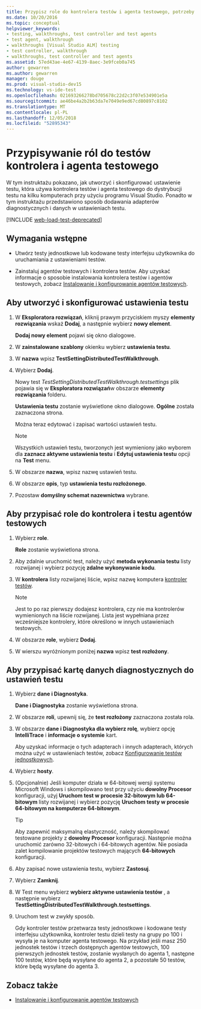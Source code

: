 ```yaml
---
title: Przypisz role do kontrolera testów i agenta testowego, potrzeby testowania automatycznego
ms.date: 10/20/2016
ms.topic: conceptual
helpviewer_keywords:
- testing, walkthroughs, test controller and test agents
- test agent, walkthrough
- walkthroughs [Visual Studio ALM] testing
- test controller, walkthrough
- walkthroughs, test controller and test agents
ms.assetid: 57ed43ae-4e67-4139-8aec-3e9fceb0a745
author: gewarren
ms.author: gewarren
manager: douge
ms.prod: visual-studio-dev15
ms.technology: vs-ide-test
ms.openlocfilehash: 021693266278bd705678c22d2c3f07e534901e5a
ms.sourcegitcommit: ae46be4a2b2b63da7e7049e9ed67cd80897c8102
ms.translationtype: MT
ms.contentlocale: pl-PL
ms.lasthandoff: 12/05/2018
ms.locfileid: "52895343"
---
```

# <a name="assign-roles-to-a-test-controller-and-test-agent"></a>Przypisywanie ról do testów kontrolera i agenta testowego

W tym instruktażu pokazano, jak utworzyć i skonfigurować ustawienie testu, która używa kontrolera testów i agenta testowego do dystrybucji testu na kilku komputerach przy użyciu programu Visual Studio. Ponadto w tym instruktażu przedstawiono sposób dodawania adapterów diagnostycznych i danych w ustawieniach testu.

[!INCLUDE [web-load-test-deprecated](includes/web-load-test-deprecated.md)]

## <a name="prerequisites"></a>Wymagania wstępne

-   Utwórz testy jednostkowe lub kodowane testy interfejsu użytkownika do uruchamiania z ustawieniami testów.

-   Zainstaluj agentów testowych i kontrolera testów. Aby uzyskać informacje o sposobie instalowania kontrolera testów i agentów testowych, zobacz [Instalowanie i konfigurowanie agentów testowych](../test/lab-management/install-configure-test-agents.md).

## <a name="to-create-and-configure-a-test-setting"></a>Aby utworzyć i skonfigurować ustawienia testu

1.  W **Eksploratora rozwiązań**, kliknij prawym przyciskiem myszy **elementy rozwiązania** wskaż **Dodaj**, a następnie wybierz **nowy element**.

     **Dodaj nowy element** pojawi się okno dialogowe.

2.  W **zainstalowane szablony** okienku wybierz **ustawienia testu**.

3.  W **nazwa** wpisz **TestSettingDistributedTestWalkthrough**.

4.  Wybierz **Dodaj**.

     Nowy test *TestSettingDistributedTestWalkthrough.testsettings* plik pojawia się w **Eksploratora rozwiązań**w obszarze **elementy rozwiązania** folderu.

     **Ustawienia testu** zostanie wyświetlone okno dialogowe. **Ogólne** została zaznaczona strona.

     Można teraz edytować i zapisać wartości ustawień testu.

    > [!NOTE]
    > Wszystkich ustawień testu, tworzonych jest wymieniony jako wyborem dla **zaznacz aktywne ustawienia testu** i **Edytuj ustawienia testu** opcji na **Test** menu.

5.  W obszarze **nazwa**, wpisz nazwę ustawień testu.

6.  W obszarze **opis**, typ **ustawienia testu rozłożonego**.

7.  Pozostaw **domyślny schemat nazewnictwa** wybrane.

## <a name="to-assign-roles-to-a-test-controller-and-test-agents"></a>Aby przypisać role do kontrolera i testu agentów testowych

1.  Wybierz **role**.

     **Role** zostanie wyświetlona strona.

2.  Aby zdalnie uruchomić test, należy użyć **metoda wykonania testu** listy rozwijanej i wybierz pozycję **zdalne wykonywanie kodu**.

3.  W **kontrolera** listy rozwijanej liście, wpisz nazwę komputera [kontroler testów](../test/lab-management/install-configure-test-agents.md).

    > [!NOTE]
    > Jest to po raz pierwszy dodajesz kontrolera, czy nie ma kontrolerów wymienionych na liście rozwijanej. Lista jest wypełniana przez wcześniejsze kontrolery, które określono w innych ustawieniach testowych.

4.  W obszarze **role**, wybierz **Dodaj**.

5.  W wierszu wyróżnionym poniżej **nazwa** wpisz **test rozłożony**.

## <a name="to-assign-a-diagnostic-and-data-adapter-to-your-test-setting"></a>Aby przypisać kartę danych diagnostycznych do ustawień testu

1.  Wybierz **dane i Diagnostyka**.

     **Dane i Diagnostyka** zostanie wyświetlona strona.

2.  W obszarze **roli**, upewnij się, że **test rozłożony** zaznaczona została rola.

3.  W obszarze **dane i Diagnostyka dla wybierz rolę**, wybierz opcję **IntelliTrace** i **informacje o systemie** kart.

     Aby uzyskać informacje o tych adapterach i innych adapterach, których można użyć w ustawieniach testów, zobacz [Konfigurowanie testów jednostkowych](../test/configure-unit-tests-by-using-a-dot-runsettings-file.md).

4.  Wybierz **hosty**.

5.  (Opcjonalnie) Jeśli komputer działa w 64-bitowej wersji systemu Microsoft Windows i skompilowano test przy użyciu **dowolny Procesor** konfiguracji, użyj **Uruchom test w procesie 32-bitowym lub 64-bitowym** listy rozwijanej i wybierz pozycję **Uruchom testy w procesie 64-bitowym na komputerze 64-bitowym**.

    > [!TIP]
    > Aby zapewnić maksymalną elastyczność, należy skompilować testowane projekty z **dowolny Procesor** konfiguracji. Następnie można uruchomić zarówno 32-bitowych i 64-bitowych agentów. Nie posiada zalet kompilowanie projektów testowych mających **64-bitowych** konfiguracji.

6.  Aby zapisać nowe ustawienia testu, wybierz **Zastosuj**.

7.  Wybierz **Zamknij**.

8.  W Test menu wybierz **wybierz aktywne ustawienia testów** , a następnie wybierz **TestSettingDistributedTestWalkthrough.testsettings**.

9. Uruchom test w zwykły sposób.

     Gdy kontroler testów przetwarza testy jednostkowe i kodowane testy interfejsu użytkownika, kontroler testu dzieli testy na grupy po 100 i wysyła je na komputer agenta testowego. Na przykład jeśli masz 250 jednostek testów i trzech dostępnych agentów testowych, 100 pierwszych jednostek testów, zostanie wysłanych do agenta 1, następne 100 testów, które będą wysyłane do agenta 2, a pozostałe 50 testów, które będą wysyłane do agenta 3.

## <a name="see-also"></a>Zobacz także

- [Instalowanie i konfigurowanie agentów testowych](../test/lab-management/install-configure-test-agents.md)
